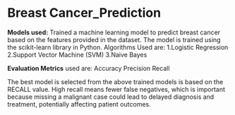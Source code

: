 # Breast Cancer_Prediction

**Models used:**
Trained a machine learning model to predict breast cancer based on the features provided in the dataset. The model is trained using the scikit-learn library in Python.
Algorithms Used are:
1.Logistic Regression
2.Support Vector Machine (SVM)
3.Naive Bayes

**Evaluation Metrics** used are:
Accuracy
Precision
Recall

The best model is selected from the above trained models is based on the RECALL value. High recall means fewer false negatives, which is important because missing a malignant case could lead to delayed diagnosis and treatment, potentially affecting patient outcomes.

